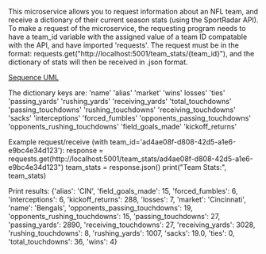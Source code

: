 This microservice allows you to request information about an NFL team, and receive a dictionary of their current season stats 
(using the SportRadar API).
To make a request of the microservice, the requesting program needs to have a team_id variable with the assigned value of 
a team ID compatable with the API, and have imported 'requests'. The request must be in the format: 
requests.get("http://localhost:5001/team_stats/{team_id}"), and the dictionary of stats will then be received in .json format.

[Sequence UML](/UML.png)

The dictionary keys are:
'name'
'alias'
'market'
'wins'
losses'
'ties'
'passing_yards'
'rushing_yards'
'receiving_yards'
'total_touchdowns'
'passing_touchdowns'
'rushing_touchdowns'
'receiving_touchdowns'
'sacks'
'interceptions'
'forced_fumbles'
'opponents_passing_touchdowns'
'opponents_rushing_touchdowns'
'field_goals_made'
'kickoff_returns'

Example request/receive (with team_id='ad4ae08f-d808-42d5-a1e6-e9bc4e34d123'):
response = requests.get(http://localhost:5001/team_stats/ad4ae08f-d808-42d5-a1e6-e9bc4e34d123")
team_stats = response.json()
print("Team Stats:", team_stats)

Print results:
{'alias': 'CIN', 'field_goals_made': 15, 'forced_fumbles': 6, 'interceptions': 6, 'kickoff_returns': 288, 'losses': 7, 
'market': 'Cincinnati', 'name': 'Bengals', 'opponents_passing_touchdowns': 19, 'opponents_rushing_touchdowns': 15, 
'passing_touchdowns': 27, 'passing_yards': 2890, 'receiving_touchdowns': 27, 'receiving_yards': 3028, 'rushing_touchdowns': 
8, 'rushing_yards': 1007, 'sacks': 19.0, 'ties': 0, 'total_touchdowns': 36, 'wins': 4}
